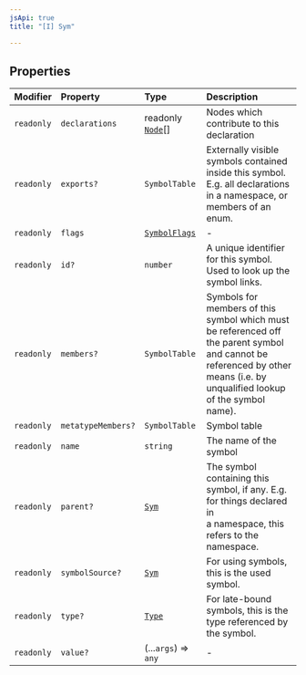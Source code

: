 ```yaml
---
jsApi: true
title: "[I] Sym"

---
```

## Properties

| Modifier | Property | Type | Description |
| :------ | :------ | :------ | :------ |
| `readonly` | `declarations` | readonly [`Node`](../type-aliases/Node.md)[] | Nodes which contribute to this declaration |
| `readonly` | `exports?` | `SymbolTable` | Externally visible symbols contained inside this symbol. E.g. all declarations<br />in a namespace, or members of an enum. |
| `readonly` | `flags` | [`SymbolFlags`](../enumerations/SymbolFlags.md) | - |
| `readonly` | `id?` | `number` | A unique identifier for this symbol. Used to look up the symbol links. |
| `readonly` | `members?` | `SymbolTable` | Symbols for members of this symbol which must be referenced off the parent symbol<br />and cannot be referenced by other means (i.e. by unqualified lookup of the symbol<br />name). |
| `readonly` | `metatypeMembers?` | `SymbolTable` | Symbol table |
| `readonly` | `name` | `string` | The name of the symbol |
| `readonly` | `parent?` | [`Sym`](Sym.md) | The symbol containing this symbol, if any. E.g. for things declared in<br />a namespace, this refers to the namespace. |
| `readonly` | `symbolSource?` | [`Sym`](Sym.md) | For using symbols, this is the used symbol. |
| `readonly` | `type?` | [`Type`](../type-aliases/Type.md) | For late-bound symbols, this is the type referenced by the symbol. |
| `readonly` | `value?` | (...`args`) => `any` | - |
